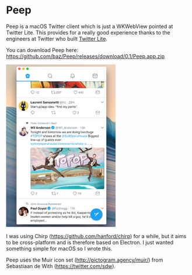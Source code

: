 # Peep

Peep is a macOS Twitter client which is just a WKWebView pointed at Twitter Lite. This provides for a really good experience thanks to the engineers at Twitter who built [Twitter Lite](https://blog.twitter.com/engineering/en_us/topics/open-source/2017/how-we-built-twitter-lite.html).

You can download Peep here: https://github.com/baz/Peep/releases/download/0.1/Peep.app.zip

<img src="https://github.com/baz/Peep/raw/master/Screenshot.png" alt="Screenshot" width="300">

I was using Chirp (https://github.com/hanford/chirp) for a while, but it aims to be cross-platform and is therefore based on Electron. I just wanted something simple for macOS so I wrote this.

Peep uses the Muir icon set (http://pictogram.agency/muir/) from Sebastiaan de With (https://twitter.com/sdw).
